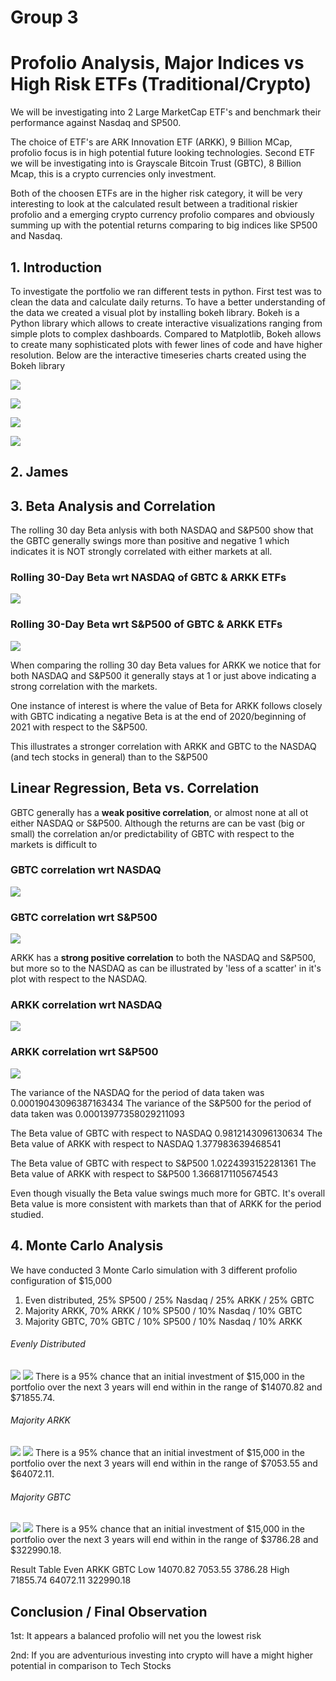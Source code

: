 # Group 3

# Profolio Analysis, Major Indices vs High Risk ETFs (Traditional/Crypto)

We will be investigating into 2 Large MarketCap ETF's and benchmark their performance against Nasdaq and SP500.

The choice of ETF's are ARK Innovation ETF (ARKK), 9 Billion MCap, profolio focus is in high potential future looking technologies. Second ETF we will be investigating into is Grayscale Bitcoin Trust (GBTC), 8 Billion Mcap, this is a crypto currencies only investment.

Both of the choosen ETFs are in the higher risk category, it will be very interesting to look at the calculated result between a traditional riskier profolio and a emerging crypto currency profolio compares and obviously summing up with the potential returns comparing to big indices like SP500 and Nasdaq. 

## 1. Introduction 
To investigate the portfolio we ran different tests in python. First test was to clean the data and calculate daily returns. To have a better understanding of the data we created a visual plot by installing bokeh library. Bokeh is a Python library which allows to create interactive visualizations ranging from simple plots to complex dashboards. Compared to Matplotlib, Bokeh allows to create many sophisticated plots with fewer lines of code and have higher resolution. Below are the interactive timeseries charts created using the Bokeh library

![](/Resources/Major_Indices.png)

![](/Resources/ETF's.png)

![](/Resources/ETF's_vs_indices.png)

![](/Resources/Daily_returns.png)


## 2. James

## 3. Beta Analysis and Correlation
The rolling 30 day Beta anlysis with both NASDAQ and S&P500 show that the GBTC generally swings more than positive and negative 1 which indicates it is NOT strongly correlated with either markets at all.

### Rolling 30-Day Beta wrt NASDAQ of GBTC & ARKK ETFs
![](/Resources/Rolling30dayETFvsNASDAQ.png)

### Rolling 30-Day Beta wrt S&P500 of GBTC & ARKK ETFs
![](/Resources/Rolling30dayETFvsSP500.png)

When comparing the rolling 30 day Beta values for ARKK we notice that for both NASDAQ and S&P500 it generally stays at 1 or just above indicating a strong correlation with the markets.  

One instance of interest is where the value of Beta for ARKK follows closely with GBTC indicating a negative Beta is at the end of 2020/beginning of 2021 with respect to the S&P500.

This illustrates a stronger correlation with ARKK and GBTC to the NASDAQ (and tech stocks in general) than to the S&P500

## Linear Regression, Beta vs. Correlation

GBTC generally has a **weak positive correlation**, or almost none at all ot either NASDAQ or S&P500.  Although the returns are can be vast (big or small) the correlation an/or predictability of GBTC with respect to the markets is difficult to 

### GBTC correlation wrt NASDAQ
![](/Resources/GBTC-NDQ-LinearRegression.png)


### GBTC correlation wrt S&P500
![](/Resources/GBTC-SP500-LinearRegression.png)



ARKK has a **strong positive correlation** to both the NASDAQ and S&P500, but more so to the NASDAQ as can be illustrated by 'less of a scatter' in it's plot with respect to the NASDAQ.

### ARKK correlation wrt NASDAQ
![](/Resources/ARKK-NDQ-LinearRegression.png)


### ARKK correlation wrt S&P500
![](/Resources/ARKK-NDQ-LinearRegression.png)


The variance of the NASDAQ for the period of data taken was 0.00019043096387163434
The variance of the S&P500 for the period of data taken was 0.00013977358029211093

The Beta value of GBTC with respect to NASDAQ 0.9812143096130634
The Beta value of ARKK with respect to NASDAQ 1.377983639468541

The Beta value of GBTC with respect to S&P500 1.0224393152281361
The Beta value of ARKK with respect to S&P500 1.3668171105674543

Even though visually the Beta value swings much more for GBTC.  It's overall Beta value is more consistent with markets than that of ARKK for the period studied.


## 4. Monte Carlo Analysis

We have conducted 3 Monte Carlo simulation with 3 different profolio configuration of $15,000

1. Even distributed, 25% SP500 / 25% Nasdaq / 25% ARKK / 25% GBTC
2. Majority ARKK, 70% ARKK / 10% SP500 / 10% Nasdaq / 10% GBTC
3. Majority GBTC, 70% GBTC / 10% SP500 / 10% Nasdaq / 10% ARKK

###### Evenly Distributed

![](/Resources/M-1-1.jpg)
![](/Resources/M-1-2.jpg)
There is a 95% chance that an initial investment of $15,000 in the portfolio over the next 3 years will end within in the range of $14070.82 and $71855.74.

###### Majority ARKK

![](/Resources/M-2-1.jpg)
![](/Resources/M-2-2.jpg)
There is a 95% chance that an initial investment of $15,000 in the portfolio over the next 3 years will end within in the range of $7053.55 and $64072.11.

###### Majority GBTC

![](/Resources/M-3-1.jpg)
![](/Resources/M-3-2.jpg)
There is a 95% chance that an initial investment of $15,000 in the portfolio over the next 3 years will end within in the range of $3786.28 and $322990.18.

Result Table
        Even        ARKK        GBTC
Low     14070.82    7053.55     3786.28
High    71855.74    64072.11    322990.18


## Conclusion / Final Observation

1st: It appears a balanced profolio will net you the lowest risk
 
2nd: If you are adventurious investing into crypto will have a might higher potential in comparison to Tech Stocks
